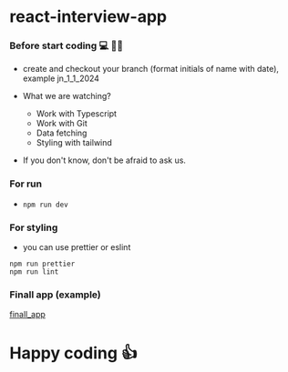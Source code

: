 # react-interview-app

### Before start coding 💻 😮‍💨
- create and checkout your branch (format initials of name with date), example jn_1_1_2024
- What we are watching?
    - Work with Typescript 
    - Work with Git
    - Data fetching
    - Styling with tailwind

- If you don't know, don't be afraid to ask us.

### For run
- `npm run dev`

### For styling
- you can use prettier or eslint 
```
npm run prettier 
npm run lint
```

### Finall app (example)
[finall_app](https://github.com/Direct-Technologies-CZ/react-interview/blob/result/public/finall_app.png)

# Happy coding 👍
